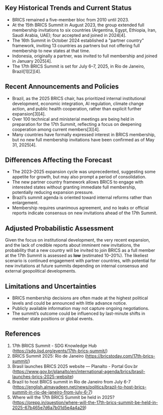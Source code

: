 ## Key Historical Trends and Current Status

- BRICS remained a five-member bloc from 2010 until 2023.
- At the 15th BRICS Summit in August 2023, the group extended full membership invitations to six countries (Argentina, Egypt, Ethiopia, Iran, Saudi Arabia, UAE); four accepted and joined in 2024[4].
- The 16th Summit in October 2024 established a "partner country" framework, inviting 13 countries as partners but not offering full membership to new states at that time.
- Indonesia, originally a partner, was invited to full membership and joined in January 2025[4].
- The 17th BRICS Summit is set for July 6–7, 2025, in Rio de Janeiro, Brazil[1][2][4].

## Recent Announcements and Policies

- Brazil, as the 2025 BRICS chair, has prioritized internal institutional development, economic integration, AI regulation, climate change action, and public health cooperation, rather than explicit further expansion[3][4].
- Over 100 technical and ministerial meetings are being held in preparation for the 17th Summit, reflecting a focus on deepening cooperation among current members[3][4].
- Many countries have formally expressed interest in BRICS membership, but no new full membership invitations have been confirmed as of May 31, 2025[4].

## Differences Affecting the Forecast

- The 2023–2025 expansion cycle was unprecedented, suggesting some appetite for growth, but may also prompt a period of consolidation.
- The new partner country framework allows BRICS to engage with interested states without granting immediate full membership, potentially reducing expansion pressure.
- Brazil’s summit agenda is oriented toward internal reforms rather than enlargement.
- Membership requires unanimous agreement, and no leaks or official reports indicate consensus on new invitations ahead of the 17th Summit.

## Adjusted Probabilistic Assessment

Given the focus on institutional development, the very recent expansion, and the lack of credible reports about imminent new invitations, the probability that a new country will be invited to join BRICS as a full member at the 17th Summit is assessed as **low** (estimated 10–20%). The likeliest scenario is continued engagement with partner countries, with potential for new invitations at future summits depending on internal consensus and external geopolitical developments.

## Limitations and Uncertainties

- BRICS membership decisions are often made at the highest political levels and could be announced with little advance notice.
- Publicly available information may not capture ongoing negotiations.
- The summit’s outcome could be influenced by last-minute shifts in member state positions or global events.

## References

1. 17th BRICS Summit - SDG Knowledge Hub (https://sdg.iisd.org/events/17th-brics-summit/)
2. BRICS Summit 2025: Rio de Janeiro (https://bricstoday.com/17th-brics-summit/)
3. Brasil launches BRICS 2025 website — Planalto - Portal Gov.br (https://www.gov.br/planalto/en/international-agenda/brics/brasil-launches-brics-2025-website)
4. Brazil to host BRICS summit in Rio de Janeiro from July 6-7 (https://english.almayadeen.net/news/politics/brazil-to-host-brics-summit-in-rio-de-janeiro-from-july-6-7)
5. Where will the 17th BRICS Summit be held in 2025? (https://prepp.in/question/where-will-the-17th-brics-summit-be-held-in-2025-67b465e7d6a7b01d5e4a4a29)